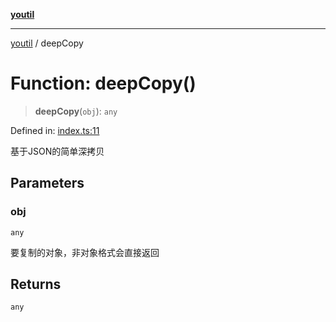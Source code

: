 [**youtil**](../README.md)

***

[youtil](../globals.md) / deepCopy

# Function: deepCopy()

> **deepCopy**(`obj`): `any`

Defined in: [index.ts:11](https://github.com/sxei/youtil/blob/e7c4fd83b462ab99891fc0ce3eae8b65b3d2c8a4/src/index.ts#L11)

基于JSON的简单深拷贝

## Parameters

### obj

`any`

要复制的对象，非对象格式会直接返回

## Returns

`any`
